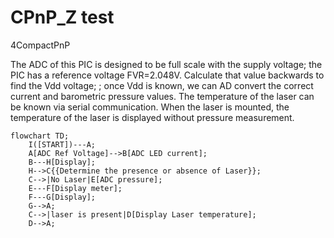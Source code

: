 # CPnP_Z test
4CompactPnP

The ADC of this PIC is designed to be full scale with the supply voltage; the PIC has a reference voltage FVR=2.048V. Calculate that value backwards to find the Vdd voltage; ; once Vdd is known, we can AD convert the correct current and barometric pressure values. The temperature of the laser can be known via serial communication. When the laser is mounted, the temperature of the laser is displayed without pressure measurement.
```mermaid
flowchart TD;
    I([START])---A;
    A[ADC Ref Voltage]-->B[ADC LED current];
    B---H[Display];
    H-->C{{Determine the presence or absence of Laser}};
    C-->|No Laser|E[ADC pressure];
    E---F[Display meter];
    F---G[Display];
    G-->A;
    C-->|laser is present|D[Display Laser temperature];
    D-->A;
```
